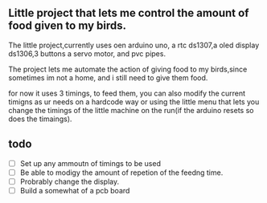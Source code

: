 ## Little project that lets me control the amount of food given to my birds.


The little project,currently uses oen arduino uno, a rtc ds1307,a oled display ds1306,3 buttons a servo motor, and pvc pipes.

The project lets me automate the action of giving food to my birds,since sometimes im not a home, and i still need to give them food.

for now it uses 3 timings, to feed them, you can also modify the current timigns as ur needs on a hardcode way or using the little
menu that lets you change the timings of the little machine on the run(if the arduino resets so does the timaings).


## todo

- [ ] Set up any ammoutn of timings to be used
- [ ] Be able to modigy the amount of repetion of the feedng time.
- [ ] Probrably change the display.
- [ ] Build a somewhat of a pcb board
